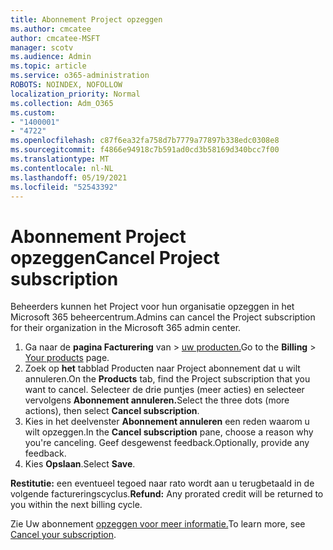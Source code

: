 ```yaml
---
title: Abonnement Project opzeggen
ms.author: cmcatee
author: cmcatee-MSFT
manager: scotv
ms.audience: Admin
ms.topic: article
ms.service: o365-administration
ROBOTS: NOINDEX, NOFOLLOW
localization_priority: Normal
ms.collection: Adm_O365
ms.custom:
- "1400001"
- "4722"
ms.openlocfilehash: c87f6ea32fa758d7b7779a77897b338edc0308e8
ms.sourcegitcommit: f4866e94918c7b591ad0cd3b58169d340bcc7f00
ms.translationtype: MT
ms.contentlocale: nl-NL
ms.lasthandoff: 05/19/2021
ms.locfileid: "52543392"
---
```

# <a name="cancel-project-subscription"></a><span data-ttu-id="d464d-102">Abonnement Project opzeggen</span><span class="sxs-lookup"><span data-stu-id="d464d-102">Cancel Project subscription</span></span>

<span data-ttu-id="d464d-103">Beheerders kunnen het Project voor hun organisatie opzeggen in het Microsoft 365 beheercentrum.</span><span class="sxs-lookup"><span data-stu-id="d464d-103">Admins can cancel the Project subscription for their organization in the Microsoft 365 admin center.</span></span>

1. <span data-ttu-id="d464d-104">Ga naar de **pagina Facturering** van \> [uw producten.](https://go.microsoft.com/fwlink/p/?linkid=842054)</span><span class="sxs-lookup"><span data-stu-id="d464d-104">Go to the **Billing** \> [Your products](https://go.microsoft.com/fwlink/p/?linkid=842054) page.</span></span>
2. <span data-ttu-id="d464d-105">Zoek op **het** tabblad Producten naar Project abonnement dat u wilt annuleren.</span><span class="sxs-lookup"><span data-stu-id="d464d-105">On the **Products** tab, find the Project subscription that you want to cancel.</span></span> <span data-ttu-id="d464d-106">Selecteer de drie puntjes (meer acties) en selecteer vervolgens **Abonnement annuleren.**</span><span class="sxs-lookup"><span data-stu-id="d464d-106">Select the three dots (more actions), then select **Cancel subscription**.</span></span>
3. <span data-ttu-id="d464d-107">Kies in het deelvenster **Abonnement annuleren** een reden waarom u wilt opzeggen.</span><span class="sxs-lookup"><span data-stu-id="d464d-107">In the **Cancel subscription** pane, choose a reason why you're canceling.</span></span> <span data-ttu-id="d464d-108">Geef desgewenst feedback.</span><span class="sxs-lookup"><span data-stu-id="d464d-108">Optionally, provide any feedback.</span></span>
4. <span data-ttu-id="d464d-109">Kies **Opslaan**.</span><span class="sxs-lookup"><span data-stu-id="d464d-109">Select **Save**.</span></span>

<span data-ttu-id="d464d-110">**Restitutie:** een eventueel tegoed naar rato wordt aan u terugbetaald in de volgende factureringscyclus.</span><span class="sxs-lookup"><span data-stu-id="d464d-110">**Refund:** Any prorated credit will be returned to you within the next billing cycle.</span></span>

<span data-ttu-id="d464d-111">Zie Uw abonnement [opzeggen voor meer informatie.](/microsoft-365/commerce/subscriptions/cancel-your-subscription)</span><span class="sxs-lookup"><span data-stu-id="d464d-111">To learn more, see [Cancel your subscription](/microsoft-365/commerce/subscriptions/cancel-your-subscription).</span></span>